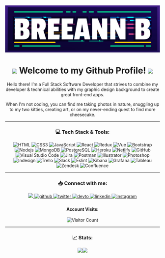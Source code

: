 <!-- <!--
**breeannb/breeannb** is a ✨ _special_ ✨ repository because its `README.md` (this file) appears on your GitHub profile. -->
<a href="https://www.youtube.com/watch?v=kOzZAV8Gt5E">

![Banner](breeann.jpg)
</a>

<div align="center">
    <h1>
        <img src="https://emojis.slackmojis.com/emojis/images/1563480763/5999/meow_party.gif?1563480763" width="20"/>
        Welcome to my Github Profile!
        <img src="https://emojis.slackmojis.com/emojis/images/1531849353/4244/blob-octopus.gif?1531849353" width="30"> 
    </h1>
</div>

<div align="center">
    <p>Hello there! I’m a Full Stack Software Developer that strives to combine my developer & technical abilities with my graphic design background to create great front-end apps.</p>  
    <p> When I'm not coding, you can find me taking photos in nature, snuggling up to my two kitties, creating art, or on my never-ending quest to find more cheesecake. </p>
</div>

------------
<div align="center">
<h3>💻 Tech Stack & Tools:</h3>

![HTML](https://img.shields.io/badge/-HTML5-FF0202?style=flat-square&logo=HTML5&logoColor=white)
![CSS3](https://img.shields.io/badge/-CSS3-FF0202?style=flat-square&logo=css3&logoColor=white)
![JavaScript](https://img.shields.io/badge/-JavaScript-FF3402?style=flat-square&logo=javascript&logoColor=white)
![React](https://img.shields.io/badge/-React-FF3402?style=flat-square&logo=react&logoColor=white)
![Redux](https://img.shields.io/badge/-Redux-FF5E02?style=flat-square&logo=redux&logoColor=white)
![Vue](https://img.shields.io/badge/-Vue-FF7102?style=flat-square&logo=vue.js&logoColor=white)
![Bootstrap](https://img.shields.io/badge/-Bootstrap-FFC202?style=flat-square&logo=bootstrap&logoColor=white)
![Nodejs](https://img.shields.io/badge/-Nodejs-FFA302?style=flat-square&logo=Node.js&logoColor=white)
![MongoDB](https://img.shields.io/badge/-MongoDB-FFDD02?style=flat-square&logo=mongodb&logoColor=white)
![PostgreSQL](https://img.shields.io/badge/-PostgreSQL-FFF002?style=flat-square&logo=postgresql&logoColor=white)
![Heroku](https://img.shields.io/badge/-Heroku-E0FF02?style=flat-square&logo=heroku&logoColor=white)
![Netlify](https://img.shields.io/badge/-Netlify-C2FF02?style=flat-square&logo=netlify&logoColor=white)
![GitHub](https://img.shields.io/badge/-GitHub-1CD609?style=flat-square&logo=github&logoColor=white)
![Visual Studio Code](https://img.shields.io/badge/-Visual%20Studio%20Code-41CD21?style=flat-square&logo=Visual%20Studio%20Code&logoColor=white)
![Jira](https://img.shields.io/badge/-Jira-21D692?style=flat-square&logo=jira&logoColor=white)
![Postman](https://img.shields.io/badge/-Postman-1FC486?style=flat-square&logo=postman&logoColor=white)
![Illustrator](https://img.shields.io/badge/-Illustrator-02D9FF?style=flat-square&logo=adobe-illustrator&logoColor=white)
![Photoshop](https://img.shields.io/badge/-Photoshop-0253FF?style=flat-square&logo=adobe-photoshop&logoColor=white)
![Indesign](http://img.shields.io/badge/-Adobe_Indesign-0253FF?style=flat-square&logo=adobe-indesign&logoColor=white)
![Trello](https://img.shields.io/badge/-Trello-0206FF?style=flat-square&logo=Trello&logoColor=white)
![Slack](https://img.shields.io/badge/-Slack-3402FF?style=flat-square&logo=Slack&logoColor=white)
![Eslint](https://img.shields.io/badge/-ESLint-5302FF?style=flat-square&logo=ESLint&logoColor=white)
![Kibana](https://img.shields.io/badge/-Kibana-8C02FF?style=flat-square&logo=kibana&logoColor=white)
![Grafana](https://img.shields.io/badge/-Grafana-A702FF?style=flat-square&logo=grafana&logoColor=white)
![Tableau](https://img.shields.io/badge/-Tableau-DD02FF?style=flat-square&logo=tableau&logoColor=white)
![Zendesk](https://img.shields.io/badge/-Zendesk-FF02FB?style=flat-square&logo=zendesk&logoColor=white)
![Confluence](https://img.shields.io/badge/-Confluence-FF0288?style=flat-square&logo=confluence&logoColor=white)

</div>

------------

<div align="center">
<h3>📥 Connect with me:</h3>
    <a href="mailto:bolinskybm10@gmail.com?subject=[GitHub]%20🔥%20Profile%20Contact&body=Dear%20Breeann,">
        <img src="https://img.shields.io/badge/e‑mail-D14836.svg?style=for-the-badge&logo=GMail&logoColor=white"/>
    </a>
    <a href="https://github.com/breeannb" target="_blank">
        <img src=https://img.shields.io/badge/github-%2324292e.svg?&style=for-the-badge&logo=github&logoColor=white alt=github style="margin-bottom: 5px;" />
    </a>
    <a href="https://twitter.com/breeann_bee" target="_blank">
        <img src=https://img.shields.io/badge/twitter-%2300acee.svg?&style=for-the-badge&logo=twitter&logoColor=white alt=twitter style="margin-bottom: 5px;" />
    </a>
    <a href="https://dev.to/breeann_bee" target="_blank">
        <img src=https://img.shields.io/badge/dev.to-%2308090A.svg?&style=for-the-badge&logo=dev.to&logoColor=white alt=devto style="margin-bottom: 5px;" />
    </a>
    <a href="https://www.linkedin.com/in/breeannbolinsky/" target="_blank">
        <img src=https://img.shields.io/badge/linkedin-%231E77B5.svg?&style=for-the-badge&logo=linkedin&logoColor=white alt=linkedin style="margin-bottom: 5px;" />
    </a>
    <a href="https://www.instagram.com/breeann_bolinsky/" target="_blank">
        <img src=https://img.shields.io/badge/instagram-%23000000.svg?&style=for-the-badge&logo=instagram&logoColor=white alt=instagram style="margin-bottom: 5px;" />
    </a> 
<h4>Account Visits:</h4>

![Visitor Count](https://profile-counter.glitch.me/breeannb/count.svg) 
</div>
</p>

------------

<div align="center">
<h3>📈 Stats:</h3>

<a href="https://www.youtube.com/watch?v=RySHDUU2juM&list=RDRySHDUU2juM&start_radio=1">
    <img align="" height="137px" src="https://github-readme-stats.vercel.app/api?username=breeannb&hide_title=true&hide_border=true&show_icons=true&include_all_commits=true&line_height=21&bg_color=0,EC6C6C,FFD479,FFFC79,73FA79&theme=graywhite" /></a><img align="" height="137px" src="https://github-readme-stats.vercel.app/api/top-langs/?username=breeannb&hide_title=true&hide_border=true&layout=compact&bg_color=0,73FA79,73FDFF,D783FF&theme=graywhite" />
</div>
